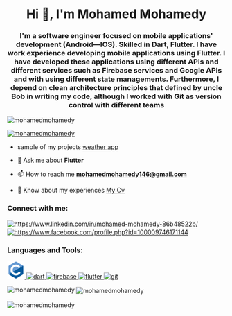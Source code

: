 <h1 align="center">Hi 👋, I'm Mohamed Mohamedy</h1>
<h3 align="center">I'm a software engineer focused on mobile applications' development (Android—IOS). Skilled in
Dart, Flutter. I have work experience developing mobile applications using Flutter. I have developed these applications using
different APIs and different services such as Firebase services and Google APIs and with using different state managements.
Furthermore, I depend on clean architecture principles that defined by uncle Bob in writing my code, although I worked with Git
as version control with different teams</h3>

<p align="left"> <img src="https://komarev.com/ghpvc/?username=mohamedmohamedy&label=Profile%20views&color=0e75b6&style=flat" alt="mohamedmohamedy" /> </p>

<p align="left"> <a href="https://github.com/ryo-ma/github-profile-trophy"><img src="https://github-profile-trophy.vercel.app/?username=mohamedmohamedy" alt="mohamedmohamedy" /></a> </p>

- sample of my projects [weather app](https://github.com/mohamedmohamedy/weather)

- 💬 Ask me about **Flutter**

- 📫 How to reach me **mohamedmohamedy146@gmail.com**

- 📄 Know about my experiences [My Cv](https://drive.google.com/file/d/1JgO5WOn8pcB1so7ZrylYTTWx_q9aIFWt/view?usp=share_link)

<h3 align="left">Connect with me:</h3>
<p align="left">
<a href="https://linkedin.com/in/https://www.linkedin.com/in/mohamed-mohamedy-86b48522b/" target="blank"><img align="center" src="https://raw.githubusercontent.com/rahuldkjain/github-profile-readme-generator/master/src/images/icons/Social/linked-in-alt.svg" alt="https://www.linkedin.com/in/mohamed-mohamedy-86b48522b/" height="30" width="40" /></a>
<a href="https://fb.com/https://www.facebook.com/profile.php?id=100009746171144" target="blank"><img align="center" src="https://raw.githubusercontent.com/rahuldkjain/github-profile-readme-generator/master/src/images/icons/Social/facebook.svg" alt="https://www.facebook.com/profile.php?id=100009746171144" height="30" width="40" /></a>
</p>

<h3 align="left">Languages and Tools:</h3>
<p align="left"> <a href="https://www.cprogramming.com/" target="_blank" rel="noreferrer"> <img src="https://raw.githubusercontent.com/devicons/devicon/master/icons/c/c-original.svg" alt="c" width="40" height="40"/> </a> <a href="https://dart.dev" target="_blank" rel="noreferrer"> <img src="https://www.vectorlogo.zone/logos/dartlang/dartlang-icon.svg" alt="dart" width="40" height="40"/> </a> <a href="https://firebase.google.com/" target="_blank" rel="noreferrer"> <img src="https://www.vectorlogo.zone/logos/firebase/firebase-icon.svg" alt="firebase" width="40" height="40"/> </a> <a href="https://flutter.dev" target="_blank" rel="noreferrer"> <img src="https://www.vectorlogo.zone/logos/flutterio/flutterio-icon.svg" alt="flutter" width="40" height="40"/> </a> <a href="https://git-scm.com/" target="_blank" rel="noreferrer"> <img src="https://www.vectorlogo.zone/logos/git-scm/git-scm-icon.svg" alt="git" width="40" height="40"/> </a> </p>

<p><img align="left" src="https://github-readme-stats.vercel.app/api/top-langs?username=mohamedmohamedy&show_icons=true&locale=en&layout=compact" alt="mohamedmohamedy" /></p>

<p>&nbsp;<img align="center" src="https://github-readme-stats.vercel.app/api?username=mohamedmohamedy&show_icons=true&locale=en" alt="mohamedmohamedy" /></p>

<p><img align="center" src="https://github-readme-streak-stats.herokuapp.com/?user=mohamedmohamedy&" alt="mohamedmohamedy" /></p>

